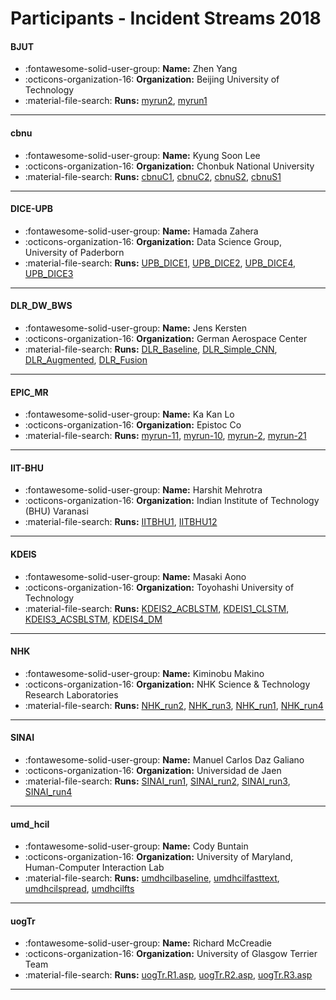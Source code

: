 # Participants - Incident Streams 2018 

#### BJUT
 - :fontawesome-solid-user-group: **Name:** Zhen Yang
 - :octicons-organization-16: **Organization:** Beijing University of Technology
 - :material-file-search: **Runs:** [myrun2](./runs.md#myrun2), [myrun1](./runs.md#myrun1) 

---
#### cbnu
 - :fontawesome-solid-user-group: **Name:** Kyung Soon Lee 
 - :octicons-organization-16: **Organization:** Chonbuk National University 
 - :material-file-search: **Runs:** [cbnuC1](./runs.md#cbnuc1), [cbnuC2](./runs.md#cbnuc2), [cbnuS2](./runs.md#cbnus2), [cbnuS1](./runs.md#cbnus1) 

---
#### DICE-UPB
 - :fontawesome-solid-user-group: **Name:** Hamada Zahera
 - :octicons-organization-16: **Organization:** Data Science Group, University of Paderborn
 - :material-file-search: **Runs:** [UPB_DICE1](./runs.md#upb_dice1), [UPB_DICE2](./runs.md#upb_dice2), [UPB_DICE4](./runs.md#upb_dice4), [UPB_DICE3](./runs.md#upb_dice3) 

---
#### DLR_DW_BWS
 - :fontawesome-solid-user-group: **Name:** Jens Kersten
 - :octicons-organization-16: **Organization:** German Aerospace Center
 - :material-file-search: **Runs:** [DLR_Baseline](./runs.md#dlr_baseline), [DLR_Simple_CNN](./runs.md#dlr_simple_cnn), [DLR_Augmented](./runs.md#dlr_augmented), [DLR_Fusion](./runs.md#dlr_fusion) 

---
#### EPIC_MR
 - :fontawesome-solid-user-group: **Name:** Ka Kan Lo
 - :octicons-organization-16: **Organization:** Epistoc Co
 - :material-file-search: **Runs:** [myrun-11](./runs.md#myrun-11), [myrun-10](./runs.md#myrun-10), [myrun-2](./runs.md#myrun-2), [myrun-21](./runs.md#myrun-21) 

---
#### IIT-BHU
 - :fontawesome-solid-user-group: **Name:** Harshit Mehrotra
 - :octicons-organization-16: **Organization:** Indian Institute of Technology (BHU) Varanasi
 - :material-file-search: **Runs:** [IITBHU1](./runs.md#iitbhu1), [IITBHU12](./runs.md#iitbhu12) 

---
#### KDEIS
 - :fontawesome-solid-user-group: **Name:** Masaki Aono
 - :octicons-organization-16: **Organization:** Toyohashi University of Technology
 - :material-file-search: **Runs:** [KDEIS2_ACBLSTM](./runs.md#kdeis2_acblstm), [KDEIS1_CLSTM](./runs.md#kdeis1_clstm), [KDEIS3_ACSBLSTM](./runs.md#kdeis3_acsblstm), [KDEIS4_DM](./runs.md#kdeis4_dm) 

---
#### NHK
 - :fontawesome-solid-user-group: **Name:** Kiminobu Makino
 - :octicons-organization-16: **Organization:** NHK Science & Technology Research Laboratories
 - :material-file-search: **Runs:** [NHK_run2](./runs.md#nhk_run2), [NHK_run3](./runs.md#nhk_run3), [NHK_run1](./runs.md#nhk_run1), [NHK_run4](./runs.md#nhk_run4) 

---
#### SINAI
 - :fontawesome-solid-user-group: **Name:** Manuel Carlos Daz Galiano
 - :octicons-organization-16: **Organization:** Universidad de Jaen
 - :material-file-search: **Runs:** [SINAI_run1](./runs.md#sinai_run1), [SINAI_run2](./runs.md#sinai_run2), [SINAI_run3](./runs.md#sinai_run3), [SINAI_run4](./runs.md#sinai_run4) 

---
#### umd_hcil
 - :fontawesome-solid-user-group: **Name:** Cody Buntain
 - :octicons-organization-16: **Organization:** University of Maryland, Human-Computer Interaction Lab
 - :material-file-search: **Runs:** [umdhcilbaseline](./runs.md#umdhcilbaseline), [umdhcilfasttext](./runs.md#umdhcilfasttext), [umdhcilspread](./runs.md#umdhcilspread), [umdhcilfts](./runs.md#umdhcilfts) 

---
#### uogTr
 - :fontawesome-solid-user-group: **Name:** Richard McCreadie
 - :octicons-organization-16: **Organization:** University of Glasgow Terrier Team
 - :material-file-search: **Runs:** [uogTr.R1.asp](./runs.md#uogtr.r1.asp), [uogTr.R2.asp](./runs.md#uogtr.r2.asp), [uogTr.R3.asp](./runs.md#uogtr.r3.asp) 

---

